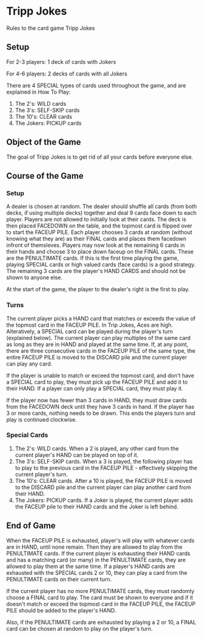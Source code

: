 # Tripp Jokes
Rules to the card game Tripp Jokes

## Setup
For 2-3 players: 1 deck of cards with Jokers

For 4-6 players: 2 decks of cards with all Jokers

There are 4 SPECIAL types of cards used throughout the game, and are explained in How To Play:

1. The 2's: WILD cards
2. The 3's: SELF-SKIP cards
3. The 10's: CLEAR cards
4. The Jokers: PICKUP cards

## Object of the Game
The goal of Tripp Jokes is to get rid of all your cards before everyone else.

## Course of the Game
### Setup
A dealer is chosen at random. The dealer should shuffle all cards (from both decks, if using multiple decks) together and deal 9 cards face down to each player. Players are not allowed to initially look at their cards. The deck is then placed FACEDOWN on the table, and the topmost card is flipped over to start the FACEUP PILE.  Each player chooses 3 cards at random (without knowing what they are) as their FINAL cards and places them facedown infront of themsleves.  Players may now look at the remaining 6 cards in their hands and choose 3 to place down faceup on the FINAL cards. These are the PENULTIMATE cards. If this is the first time playing the game, playing SPECIAL cards or high valued cards (face cards) is a good strategy. The remaining 3 cards are the player's HAND CARDS and should not be shown to anyone else.

At the start of the game, the player to the dealer's right is the first to play.

### Turns
The current player picks a HAND card that matches or exceeds the value of the topmost card in the FACEUP PILE. In Trip Jokes, Aces are high. Alteratively, a SPECIAL card can be played during the player's turn (explained below). The current player can play multiples of the same card as long as they are in HAND and played at the same time. If, at any point, there are three consecutive cards in the FACEUP PILE of the same type, the entire FACEUP PILE is moved to the DISCARD pile and the current player can play any card.

If the player is unable to match or exceed the topmost card, and don't have a SPECIAL card to play, they must pick up the FACEUP PILE and add it to their HAND. If a player can only play a SPECIAL card, they must play it. 

If the player now has fewer than 3 cards in HAND, they must draw cards from the FACEDOWN deck until they have 3 cards in hand. If the player has 3 or more cards, nothing needs to be drawn. This ends the players turn and play is continued clockwise.

### Special Cards
1. The 2's: WILD cards. When a 2 is played, any other card from the current player's HAND can be played on top of it.
2. The 3's: SELF-SKIP cards. When a 3 is played, the following player has to play to the previous card in the FACEUP PILE - effectively skipping the current player's turn.
3. The 10's: CLEAR cards. After a 10 is played, the FACEUP PILE is moved to the DISCARD pile and the current player can play another card from their HAND.
4. The Jokers: PICKUP cards. If a Joker is played, the current player adds the FACEUP pile to their HAND cards and the Joker is left behind.

## End of Game
When the FACEUP PILE is exhausted, player's will play with whatever cards are in HAND, until none remain. Then they are allowed to play from the PENULTIMATE cards. If the current player is exhausting their HAND cards and has a matching card (or many) in the PENULTIMATE cards, they are allowed to play them at the same time. If a player's HAND cards are exhausted with the SPECIAL cards 2 or 10, they can play a card from the PENULTIMATE cards on their current turn.

If the current player has no more PENULTIMATE cards, they must randomly choose a FINAL card to play. The card must be shown to everyone and if it doesn't match or exceed the topmost card in the FACEUP PILE, the FACEUP PILE should be added to the player's HAND.

Also, if the PENULTIMATE cards are exhausted by playing a 2 or 10, a FINAL card can be chosen at random to play on the player's turn.
